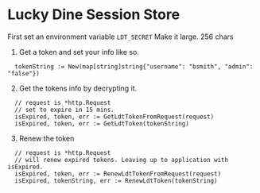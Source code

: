 # Lucky Dine Session Store

First set an environment variable `LDT_SECRET` Make it large. 256 chars

1. Get a token and set your info like so.
```golang
  tokenString := New(map[string]string{"username": "bsmith", "admin": "false"})
```
2. Get the tokens info by decrypting it.
```golang
  // request is *http.Request
  // set to expire in 15 mins.
  isExpired, token, err := GetLdtTokenFromRequest(request)
  isExpired, token, err := GetLdtToken(tokenString)
```

3. Renew the token
```golang
  // request is *http.Request
  // will renew expired tokens. Leaving up to application with isExpired.
  isExpired, token, err := RenewLdtTokenFromRequest(request)
  isExpired, tokenString, err := RenewLdtToken(tokenString)
  ```
